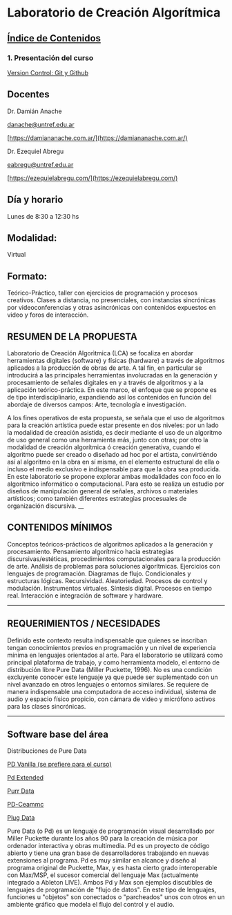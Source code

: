 # Laboratorio de Creación Algorítmica

## [Índice de Contenidos](./index.md)

### 1. Presentación del curso
[Version Control: Git y Github](./Clases/01_Presentación_del_curso/git/Guía%20para%20principiantes%20de%20Git%20y%20Github.md)

## Docentes

Dr. Damián Anache

danache@untref.edu.ar

[https://damiananache.com.ar/](https://damiananache.com.ar/)

Dr. Ezequiel Abregu

eabregu@untref.edu.ar

[https://ezequielabregu.com/](https://ezequielabregu.com/)

## Día y horario

Lunes de 8:30 a 12:30 hs

## Modalidad: 

Virtual 

## Formato: 

Teórico-Práctico, taller con ejercicios de programación y procesos creativos. Clases a distancia, no presenciales, con instancias sincrónicas por videoconferencias y otras asincrónicas con contenidos expuestos en video y foros de interacción.

## RESUMEN DE LA PROPUESTA 

Laboratorio de Creación Algorìtmica (LCA) se focaliza en abordar herramientas digitales (software) y físicas (hardware) a través de algoritmos aplicados a la producción de obras de arte. A tal fin, en particular se introducirá a las principales herramientas involucradas en la generación y procesamiento de señales digitales en y a través de algoritmos y a la aplicación teórico-práctica.
En este marco, el enfoque que se propone es de tipo interdisciplinario, expandiendo así los contenidos en función del abordaje de diversos campos: Arte, tecnología e investigación. 

A los fines operativos de esta propuesta, se señala que el uso de algoritmos para la creación artística puede estar presente en dos niveles: por un lado la modalidad de creación asistida, es decir mediante el uso de un algoritmo de uso general como una herramienta más, junto con otras; por otro la modalidad de creación algorítmica ó creación generativa, cuando el algoritmo puede ser creado o diseñado ad hoc por el artista, convirtiéndo así al algoritmo en la obra en sí misma, en el elemento estructural de ella o incluso el medio exclusivo e indispensable para que la obra sea producida. En este laboratorio se propone explorar ambas modalidades con foco en lo algorítmico informático o computacional. Para esto se realiza un estudio por diseños de manipulación general de señales, archivos o materiales artísticos; como también diferentes estrategias procesuales de organización discursiva. 
__
## CONTENIDOS MÍNIMOS
Conceptos teóricos-prácticos de algoritmos aplicados a la generación y procesamiento. Pensamiento algorítmico hacia estrategias discursivas/estéticas, procedimientos computacionales para la producción de arte. Análisis de problemas para soluciones algorítmicas. Ejercicios con lenguajes de programación.  Diagramas de flujo. Condicionales y estructuras lógicas. Recursividad. Aleatoriedad. Procesos de control y modulación. Instrumentos virtuales. Síntesis digital. Procesos en tiempo real. Interacción e integración de software y hardware.
___

## REQUERIMIENTOS / NECESIDADES

Definido este contexto resulta indispensable que quienes se inscriban tengan conocimientos previos en programación y un nivel de experiencia mínima en lenguajes orientados al arte. Para el laboratorio se utilizará como principal plataforma de trabajo, y como herramienta modelo, el entorno de distribución libre Pure Data (Miller Puckette, 1996). No es una condición excluyente conocer este lenguaje ya que puede ser suplementado con un nivel avanzado en otros lenguajes o entornos similares. 
Se requiere de manera indispensable una computadora de acceso individual, sistema de audio y espacio físico propicio, con cámara de video y micrófono activos para las clases sincrónicas.
___

## Software base del área
 
Distribuciones de Pure Data
 
[PD Vanilla (se prefiere para el curso)](https://puredata.info/downloads/pure-data)

[Pd Extended](https://puredata.info/downloads/pd-extended)

[Purr Data](https://github.com/agraef/purr-data/releases)

[PD-Ceammc](https://github.com/uliss/pure-data/releases)

[Plug Data](https://plugdata.org/download.html)
 
Pure Data (o Pd) es un lenguaje de programación visual desarrollado por Miller Puckette durante los años 90 para la creación de música por ordenador interactiva y obras multimedia. Pd es un proyecto de código abierto y tiene una gran base de desarrolladores trabajando en nuevas extensiones al programa. Pd es muy similar en alcance y diseño al programa original de Puckette, Max, y es hasta cierto grado interoperable con Max/MSP, el sucesor comercial del lenguaje Max (actualmente integrado a Ableton LIVE). Ambos Pd y Max son ejemplos discutibles de lenguajes de programación de "flujo de datos". En este tipo de lenguajes, funciones u "objetos" son conectados o "parcheados" unos con otros en un ambiente gráfico que modela el flujo del control y el audio.
